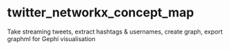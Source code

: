 twitter_networkx_concept_map
============================

Take streaming tweets, extract hashtags &amp; usernames, create graph, export graphml for Gephi visualisation